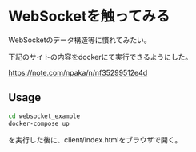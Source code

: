 # WebSocketを触ってみる

WebSocketのデータ構造等に慣れてみたい。

下記のサイトの内容をdockerにて実行できるようにした。

https://note.com/npaka/n/nf35299512e4d

## Usage
```sh
cd websocket_example
docker-compose up
```
を実行した後に、client/index.htmlをブラウザで開く。
